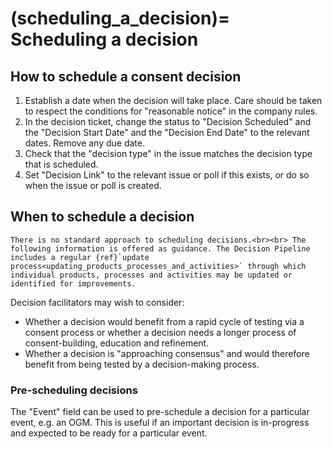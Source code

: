 (scheduling_a_decision)=
Scheduling a decision
=====================

## How to schedule a consent decision

1. Establish a date when the decision will take place. Care should be taken to respect the conditions for "reasonable notice" in the company rules.
2. In the decision ticket, change the status to "Decision Scheduled" and the "Decision Start Date" and the "Decision End Date" to the relevant dates. Remove any due date.
3. Check that the "decision type" in the issue matches the decision type that is scheduled.
4. Set "Decision Link" to the relevant issue or poll if this exists, or do so when the issue or poll is created.

## When to schedule a decision

``` {warning}
There is no standard approach to scheduling decisions.<br><br> The following information is offered as guidance. The Decision Pipeline includes a regular {ref}`update process<updating_products_processes_and_activities>` through which individual products, processes and activities may be updated or identified for improvements.
```

Decision facilitators may wish to consider:

- Whether a decision would benefit from a rapid cycle of testing via a consent process or whether a decision needs a longer process of consent-building, education and refinement.
- Whether a decision is "approaching consensus" and would therefore benefit from being tested by a decision-making process. 

### Pre-scheduling decisions

The "Event" field can be used to pre-schedule a decision for a particular event, e.g. an OGM. This is useful if an important decision is in-progress and expected to be ready for a particular event. 